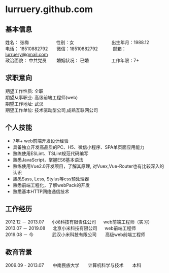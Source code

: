 # lurruery.github.com
## 基本信息
姓名： 张梅&nbsp;&nbsp;&nbsp;&nbsp;&nbsp;&nbsp;&nbsp;&nbsp;&nbsp;&nbsp;&nbsp;&nbsp;&nbsp;&nbsp;&nbsp;&nbsp;&nbsp;&nbsp;&nbsp;&nbsp;&nbsp;&nbsp;性别：女&nbsp;&nbsp;&nbsp;&nbsp;&nbsp;&nbsp;&nbsp;&nbsp;&nbsp;&nbsp;&nbsp;&nbsp;&nbsp;&nbsp;&nbsp;&nbsp;&nbsp;&nbsp;&nbsp;&nbsp;&nbsp;&nbsp;&nbsp;&nbsp;&nbsp;&nbsp;&nbsp;&nbsp;&nbsp;&nbsp;出生年月：1988.12    
电话： 18510882792&nbsp;&nbsp;&nbsp;&nbsp;&nbsp;&nbsp; 微信：18510882792&nbsp;&nbsp;&nbsp;&nbsp;&nbsp;&nbsp;&nbsp;&nbsp;&nbsp;&nbsp;&nbsp;&nbsp;邮箱：lurruery@gmail.com  
政治面貌： 中共党员&nbsp;&nbsp;&nbsp;&nbsp;&nbsp;&nbsp;&nbsp;&nbsp;婚姻状况： 已婚 &nbsp;&nbsp;&nbsp;&nbsp;&nbsp;&nbsp;&nbsp;&nbsp;&nbsp;&nbsp;&nbsp;&nbsp;&nbsp; &nbsp;&nbsp;&nbsp;工作年限：7+  

## 求职意向
期望工作性质: 全职  
期望从事职业: 高级前端工程师(web)   
期望工作地址: 武汉  
期望工作单位: 技术驱动型公司,成熟互联网公司   

## 个人技能
- 7年+ web前端开发设计经验
- 具备独立开发高品质的PC、H5、微信小程序、SPA单页面应用能力
- 熟练使用ESLint、TSLint规范代码编写
- 熟悉JavaScript，掌握ES6基本语法
- 熟练使用Vue2.0开发项目，了解其原理, 对Vuex,Vue-Router也有比较深入的认识
- 熟悉Sass, Less, Stylus等css预处理器
- 熟悉前端工程化，了解webPack的开发
- 熟悉基本HTTP网络通信技术

## 工作经历
2012.12 － 2013.07&nbsp;&nbsp;&nbsp;&nbsp;&nbsp;&nbsp;小米科技有限责任公司&nbsp;&nbsp;&nbsp;&nbsp;&nbsp;&nbsp;web前端工程师（实习）   
2013.07 － 2019.08&nbsp;&nbsp;&nbsp;&nbsp;&nbsp;&nbsp;北京小米科技有限公司&nbsp;&nbsp;&nbsp;&nbsp;&nbsp;&nbsp;web前端工程师  
2019.08 － 今&nbsp;&nbsp;&nbsp;&nbsp;&nbsp;&nbsp; &nbsp;&nbsp;&nbsp;&nbsp;&nbsp;&nbsp;&nbsp;&nbsp;武汉小米科技有限公司&nbsp;&nbsp;&nbsp;&nbsp;&nbsp;&nbsp; 高级web前端工程师

## 教育背景
2009.09 - 2013.07&nbsp;&nbsp;&nbsp;&nbsp;&nbsp;&nbsp;&nbsp;中南民族大学&nbsp;&nbsp;&nbsp;&nbsp;&nbsp;&nbsp;&nbsp;计算机科学与技术&nbsp;&nbsp;&nbsp;&nbsp;&nbsp;&nbsp;&nbsp;本科  
